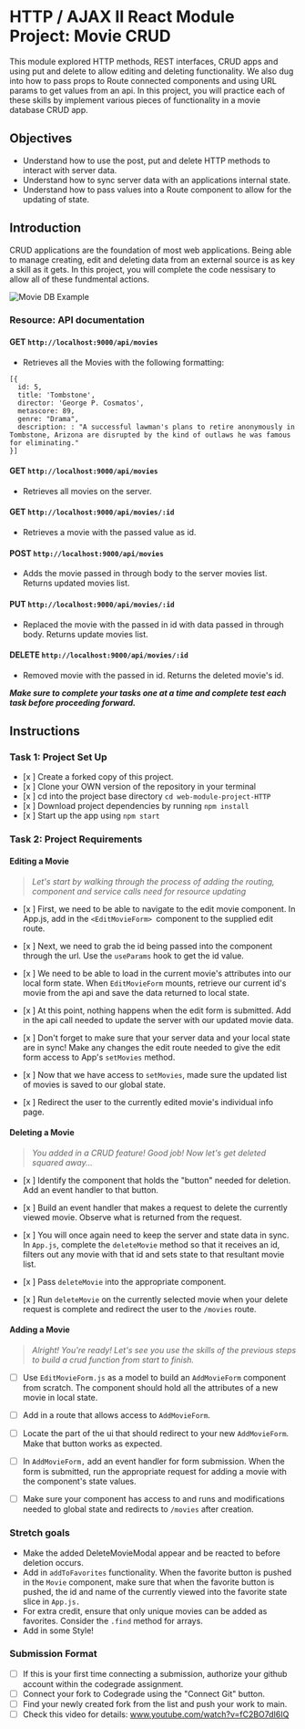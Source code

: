 # HTTP / AJAX II React Module Project: Movie CRUD

This module explored HTTP methods, REST interfaces, CRUD apps and using put and delete to allow editing and deleting functionality. We also dug into how to pass props to Route connected components and using URL params to get values from an api. In this project, you will practice each of these skills by implement various pieces of functionality in a movie database CRUD app.

## Objectives
- Understand how to use the post, put and delete HTTP methods to interact with server data.
- Understand how to sync server data with an applications internal state.
- Understand how to pass values into a Route component to allow for the updating of state.

## Introduction
CRUD applications are the foundation of most web applications. Being able to manage creating, edit and deleting data from an external source is as key a skill as it gets. In this project, you will complete the code nessisary to allow all of these fundmental actions.

![Movie DB Example](project-goals.gif)

### Resource: API documentation 

#### GET `http://localhost:9000/api/movies`
- Retrieves all the Movies with the following formatting:
```
[{
  id: 5,
  title: 'Tombstone',
  director: 'George P. Cosmatos',
  metascore: 89,
  genre: "Drama",
  description: : "A successful lawman's plans to retire anonymously in Tombstone, Arizona are disrupted by the kind of outlaws he was famous for eliminating."
}]
```
#### GET `http://localhost:9000/api/movies`
- Retrieves all movies on the server.

#### GET `http://localhost:9000/api/movies/:id`
- Retrieves a movie with the passed value as id.

#### POST `http://localhost:9000/api/movies`
- Adds the movie passed in through body to the server movies list. Returns updated movies list.

#### PUT `http://localhost:9000/api/movies/:id`
- Replaced the movie with the passed in id with data passed in through body. Returns update movies list.

#### DELETE `http://localhost:9000/api/movies/:id`
- Removed movie with the passed in id. Returns the deleted movie's id.


***Make sure to complete your tasks one at a time and complete test each task before proceeding forward.***

## Instructions
### Task 1: Project Set Up
* [x ] Create a forked copy of this project.
* [x ] Clone your OWN version of the repository in your terminal
* [x ] cd into the project base directory `cd web-module-project-HTTP`
* [x ] Download project dependencies by running `npm install`
* [x ] Start up the app using `npm start`

### Task 2: Project Requirements
#### Editing a Movie
> *Let's start by walking through the process of adding the routing, component and service calls need for resource updating*

* [x ] First, we need to be able to navigate to the edit movie component. In App.js, add in the `<EditMovieForm> `component to the supplied edit route.

* [x ] Next, we need to grab the id being passed into the component through the url. Use the `useParams` hook to get the id value.

* [x ] We need to be able to load in the current movie's attributes into our local form state. When `EditMovieForm` mounts, retrieve our current id's movie from the api and save the data returned to local state.

* [x ] At this point, nothing happens when the edit form is submitted. Add in the api call needed to update the server with our updated movie data.

* [x ] Don't forget to make sure that your server data and your local state are in sync! Make any changes the edit route needed to give the edit form access to App's `setMovies` method.

* [x ] Now that we have access to `setMovies`, made sure the updated list of movies is saved to our global state.

* [x ] Redirect the user to the currently edited movie's individual info page.

#### Deleting a Movie
> *You added in a CRUD feature! Good job! Now let's get deleted squared away...*

* [x ] Identify the component that holds the "button" needed for deletion. Add an event handler to that button.

* [x ] Build an event handler that makes a request to delete the currently viewed movie. Observe what is returned from the request.

* [x ] You will once again need to keep the server and state data in sync. In `App.js`, complete the `deleteMovie` method so that it receives an id, filters out any movie with that id and sets state to that resultant movie list.

* [x ] Pass `deleteMovie` into the appropriate component.

* [x ] Run `deleteMovie` on the currently selected movie when your delete request is complete and redirect the user to the `/movies` route.

#### Adding a Movie
> *Alright! You're ready! Let's see you use the skills of the previous steps to build a crud function from start to finish.*

* [ ] Use `EditMovieForm.js` as a model to build an `AddMovieForm` component from scratch. The component should hold all the attributes of a new movie in local state.

* [ ] Add in a route that allows access to `AddMovieForm`.

* [ ] Locate the part of the ui that should redirect to your new `AddMovieForm`. Make that button works as expected.

* [ ] In `AddMovieForm,` add an event handler for form submission. When the form is submitted, run the appropriate request for adding a movie with the component's state values.

* [ ] Make sure your component has access to and runs and modifications needed to global state and redirects to `/movies` after creation.

### Stretch goals
- Make the added DeleteMovieModal appear and be reacted to before deletion occurs.
- Add in `addToFavorites` functionality. When the favorite button is pushed in the `Movie` component, make sure that when the favorite button is pushed, the id and name of the currently viewed into the favorite state slice in `App.js.`
- For extra credit, ensure that only unique movies can be added as favorites. Consider the `.find` method for arrays.
- Add in some Style!

### Submission Format
- [ ] If this is your first time connecting a submission, authorize your github account within the codegrade assignment.
- [ ] Connect your fork to Codegrade using the "Connect Git" button.
- [ ] Find your newly created fork from the list and push your work to main.
- [ ] Check this video for details: www.youtube.com/watch?v=fC2BO7dI6IQ
